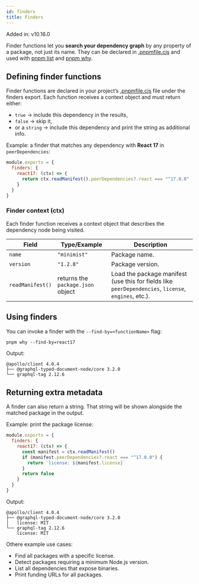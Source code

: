 ```yaml
---
id: finders
title: Finders
---
```


Added in: v10.16.0

Finder functions let you **search your dependency graph** by any property of a package, not just its name.
They can be declared in [.pnpmfile.cjs] and used with [pnpm list] and [pnpm why].

[.pnpmfile.cjs]: ./pnpmfile.md
[pnpm list]: ./cli/list.md
[pnpm why]: ./cli/why.md

## Defining finder functions

Finder functions are declared in your project’s [.pnpmfile.cjs] file under the finders export.
Each function receives a context object and must return either:

* `true` → include this dependency in the results,
* `false` → skip it,
* or a `string` → include this dependency and print the string as additional info.

Example: a finder that matches any dependency with **React 17** in `peerDependencies`:

```js title=".pnpmfile.cjs"
module.exports = {
  finders: {
    react17: (ctx) => {
      return ctx.readManifest().peerDependencies?.react === "^17.0.0"
    }
  }
}
```

### Finder context (ctx)

Each finder function receives a context object that describes the dependency node being visited.

|Field|Type/Example|Description|
|--|--|--|
|`name`|`"minimist"`|Package name.|
|`version`|`"1.2.8"`|Package version.|
|`readManifest()`|returns the `package.json` object|Load the package manifest (use this for fields like `peerDependencies`, `license`, `engines`, etc.).|

## Using finders

You can invoke a finder with the `--find-by=<functionName>` flag:

```
pnpm why --find-by=react17
```

Output:

```
@apollo/client 4.0.4
├── @graphql-typed-document-node/core 3.2.0
└── graphql-tag 2.12.6
```

## Returning extra metadata

A finder can also return a string. That string will be shown alongside the matched package in the output.

Example: print the package license:

```js
module.exports = {
  finders: {
    react17: (ctx) => {
      const manifest = ctx.readManifest()
      if (manifest.peerDependencies?.react === "^17.0.0") {
        return `license: ${manifest.license}`
      }
      return false
    }
  }
}
```

Output:

```
@apollo/client 4.0.4
├── @graphql-typed-document-node/core 3.2.0
│   license: MIT
└── graphql-tag 2.12.6
    license: MIT
```

Othere example use cases:
* Find all packages with a specific license.
* Detect packages requiring a minimum Node.js version.
* List all dependencies that expose binaries.
* Print funding URLs for all packages.

